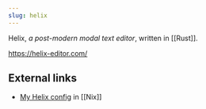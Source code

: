 ```yaml
---
slug: helix
---
```


Helix, *a post-modern modal text editor*, written in [[Rust]].

https://helix-editor.com/

## External links

- [My Helix config](https://github.com/srid/nixos-config/blob/master/home/helix.nix) in [[Nix]]